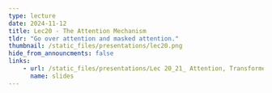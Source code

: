 ```yaml
---
type: lecture
date: 2024-11-12
title: Lec20 - The Attention Mechanism
tldr: "Go over attention and masked attention."
thumbnail: /static_files/presentations/lec20.png
hide_from_announcments: false
links:
    - url: /static_files/presentations/Lec 20_21_ Attention, Transformers and ChatGPT.pdf
      name: slides
---
```


